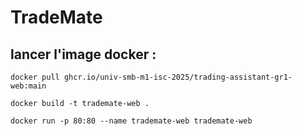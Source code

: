# TradeMate

## lancer l'image docker :

```shell
docker pull ghcr.io/univ-smb-m1-isc-2025/trading-assistant-gr1-web:main

```

```shell
docker build -t trademate-web .
```

```shell
docker run -p 80:80 --name trademate-web trademate-web
```
